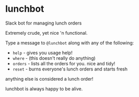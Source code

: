 # lunchbot
Slack bot for managing lunch orders

Extremely crude, yet nice 'n functional.

Type a message to `@lunchbot` along with any of the following:
- `help`  - gives you usage help!
- `where` - (this doesn't really do anything)
- `orders`  - lists all the orders for you. nice and tidy!
- `reset` - burns everyone's lunch orders and starts fresh

anything else is considered a lunch order!

lunchbot is always happy to be alive.
